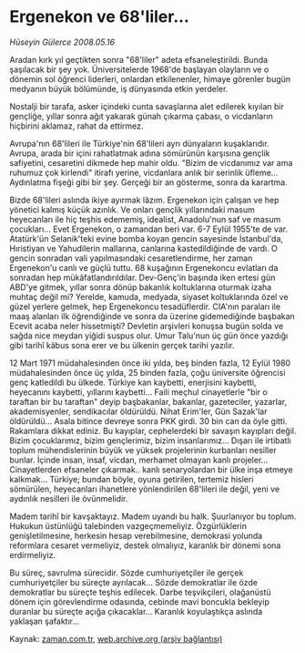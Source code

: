 # Ergenekon                 ve 68'liler...

*Hüseyin Gülerce 2008.05.16*

<tr><td class="metin" colspan="2" style="padding-top: 20px; padding-left: 5px; padding-right: 10px;">Aradan kırk yıl geçtikten sonra "68'liler" adeta efsaneleştirildi. Bunda şaşılacak bir şey yok. Üniversitelerde 1968'de başlayan olayların ve o dönemin sol öğrenci liderleri, onlardan etkilenenler, himaye görenler bugün medyanın büyük bölümünde, iş dünyasında etkin yerdeler.</td></tr><tr><td class="metin" colspan="2" style="padding-top: 20px; padding-left: 5px; padding-right: 10px;"><p>Nostalji bir tarafa, asker içindeki cunta savaşlarına alet edilerek kıyılan bir gençliğe, yıllar sonra ağıt yakarak günah çıkarma çabası, o vicdanların hiçbirini aklamaz, rahat da ettirmez.
<p>Avrupa'nın 68'lileri ile Türkiye'nin 68'lileri ayrı dünyaların kuşaklarıdır. Avrupa, arada bir içini rahatlatmak adına sömürünün karşısına gençlik safiyetini, cesaretini dikmede hep mahir oldu. "Bizim de vicdanımız var ama ruhumuz çok kirlendi" itirafı yerine, vicdanlara anlık bir serinlik üfleme... Aydınlatma fişeği gibi bir şey. Gerçeği bir an gösterme, sonra da karartma.
<p>Bizde 68'lileri aslında ikiye ayırmak lâzım. Ergenekon için çalışan ve hep yönetici kalmış küçük azınlık. Ve onları gençlik yıllarındaki masum heyecanları ile hiç teşhis edememiş, idealist, Anadolu'nun saf ve masum çocukları... Evet Ergenekon, o zamandan beri var. 6-7 Eylül 1955'te de var. Atatürk'ün Selanik'teki evine bomba koyan gencin sayesinde İstanbul'da, Hıristiyan ve Yahudilerin mallarına, canlarına kastedildiğinde de vardı. O gencin sonradan vali yapılmasındaki cesaretlendirme, her zaman Ergenekon'u canlı ve güçlü tuttu. 68 kuşağının Ergenekoncu evlatları da sonradan hep mükâfatlandırıldılar. Dev-Genç'in başında iken ertesi gün ABD'ye gitmek, yıllar sonra dönüp bakanlık koltuklarına oturmak izaha muhtaç değil mi? Yerelde, kamuda, medyada, siyaset koltuklarında özel ve güzel yerlere gelmek, hep Ergenekoncu tesadüflerdir. CIA'nın paraları ile maaş alanları ilk öğrendiğinde ve sonra da üzerine gidemediğinde başbakan Ecevit acaba neler hissetmişti? Devletin arşivleri konuşsa bugün solda ve sağda nice meydan yiğidi suspus olur. Umur Talu'nun üç gün önce yazdığı gibi tarihî kâbus sona erer ve bu ülkenin gerçek tarihi yazılır.
<p>12 Mart 1971 müdahalesinden önce iki yılda, beş binden fazla, 12 Eylül 1980 müdahalesinden önce üç yılda, 25 binden fazla, çoğu üniversite öğrencisi genç katledildi bu ülkede. Türkiye kan kaybetti, enerjisini kaybetti, heyecanını kaybetti, yıllarını kaybetti... Faili meçhul cinayetlerle "bir o taraftan bir bu taraftan" deyip başbakanlar, bakanlar, gazeteciler, yazarlar, akademisyenler, sendikacılar öldürüldü. Nihat Erim'ler, Gün Sazak'lar öldürüldü... Asala bitince devreye sonra PKK girdi. 30 bin can da öyle gitti. Rakamlara dikkat ediniz. Bu kayıplar, cephelerdeki bir savaşın kayıpları değil. Bizim çocuklarımız, bizim gençlerimiz, bizim insanlarımız... Dışarı ile irtibatlı toplum mühendislerinin büyük ve yüksek projelerinin kurbanları nesiller bunlar. İçinde insan, insaf, vicdan, merhamet olmayan kanlı projeler... Cinayetlerden efsaneler çıkarmak.. kanlı senaryolardan bir ülke inşa etmeye kalkmak... Türkiye; bundan böyle, oyuna getirilen, tertemiz hisleri sömürülen, heyecanları ihanetlere yönlendirilen 68'lileri ile değil, yeni ve aydınlık nesilleri ile övünmelidir.
<p>Madem tarihî bir kavşaktayız. Madem uyandı bu halk. Şuurlanıyor bu toplum. Hukukun üstünlüğü talebinden vazgeçmemeliyiz. Özgürlüklerin genişletilmesine, herkesin hesap verebilmesine, demokrasi yolunda reformlara cesaret vermeliyiz, destek olmalıyız, karanlık bir dönemi sona erdirmeliyiz.
<p>Bu süreç, savrulma sürecidir. Sözde cumhuriyetçiler ile gerçek cumhuriyetçiler bu süreçte ayrılacak... Sözde demokratlar ile özde demokratlar bu süreçte teşhis edilecek. Darbe teşvikçileri, olağanüstü dönem için görevlendirme odasında, cebinde mavi boncukla bekleyip duranlar bu süreçte açığa çıkacaklar... Karanlık koyulaştıkça aslında yaklaşan şafaktır...<br/></p></p></p></p></p></p></td></tr>

Kaynak: [zaman.com.tr](http://zaman.com.tr/yazar.do?yazino=690034), [web.archive.org (arşiv bağlantısı)](http://web.archive.org/web/20080805011420/http://www.zaman.com.tr:80/yazar.do?yazino=690034)
